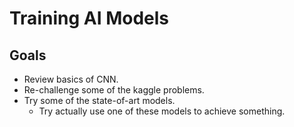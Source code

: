# Training AI Models
## Goals
- Review basics of CNN.
- Re-challenge some of the kaggle problems.
- Try some of the state-of-art models.
  - Try actually use one of these models to achieve something.
